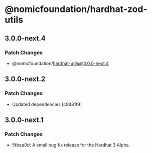 # @nomicfoundation/hardhat-zod-utils

## 3.0.0-next.4

### Patch Changes

- @nomicfoundation/hardhat-utils@3.0.0-next.4

## 3.0.0-next.2

### Patch Changes

- Updated dependencies [c9d81f9]

## 3.0.0-next.1

### Patch Changes

- 5fbea0d: A small bug fix release for the Hardhat 3 Alpha.
